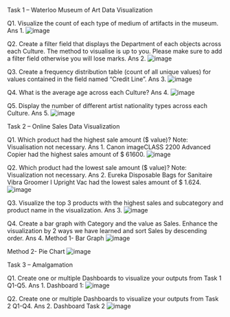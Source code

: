 
Task 1 – Waterloo Museum of Art Data Visualization

Q1. Visualize the count of each type of medium of artifacts in the museum.
Ans 1.
![image](https://github.com/abhaysolanki10/Tableau/assets/41354676/be9128aa-de82-48c7-9bed-076b262c1b3c)


Q2. Create a filter field that displays the Department of each objects across each Culture. The method to visualise is up to you. Please make sure to add a filter field otherwise you will lose marks.
Ans 2. 
![image](https://github.com/abhaysolanki10/Tableau/assets/41354676/690649ef-a928-4f33-ad54-85b3cabdbb58)


Q3. Create a frequency distribution table (count of all unique 
values) for values contained in the field named “Credit Line”.
Ans 3. 
![image](https://github.com/abhaysolanki10/Tableau/assets/41354676/68e86f5a-0f1a-4819-b659-cbc2725a0e8c)

  
Q4. What is the average age across each Culture?
Ans 4. 
![image](https://github.com/abhaysolanki10/Tableau/assets/41354676/03798b32-90ad-4358-9338-48cb9cbc2e80)

 
Q5. Display the number of different artist nationality types across each Culture.
Ans 5. 
![image](https://github.com/abhaysolanki10/Tableau/assets/41354676/737d25e9-9a85-4dc2-b56a-241966c99149)




Task 2 – Online Sales Data Visualization

Q1. Which product had the highest sale amount ($ value)? Note: Visualisation not necessary.
Ans 1.  Canon imageCLASS 2200 Advanced Copier had the highest sales amount of $ 61600.
![image](https://github.com/abhaysolanki10/Tableau/assets/41354676/16f643c7-d551-427b-9882-988deb8cdd86)


Q2. Which product had the lowest sale amount ($ value)? Note: Visualization not necessary.
Ans 2. Eureka Disposable Bags for Sanitaire Vibra Groomer I Upright Vac had the lowest sales amount of $ 1.624.
![image](https://github.com/abhaysolanki10/Tableau/assets/41354676/b5ba3476-8d53-4a14-80a2-331ad1be58f2)

 
Q3. Visualize the top 3 products with the highest sales and subcategory and product name in the visualization. 
Ans 3. 
![image](https://github.com/abhaysolanki10/Tableau/assets/41354676/a3bd6818-732c-474d-950e-4193296d567c)


Q4. Create a bar graph with Category and the value as Sales. Enhance the visualization by 2 ways we have learned and sort Sales by descending order.
Ans 4. 
Method 1- Bar Graph
![image](https://github.com/abhaysolanki10/Tableau/assets/41354676/6c4fe130-5b55-49ba-b531-29e46fb7df86)
 
Method 2- Pie Chart
![image](https://github.com/abhaysolanki10/Tableau/assets/41354676/98927b69-18d5-48d0-99bc-6ea9fbdfdcb8)


 
Task 3 – Amalgamation 

Q1. Create one or multiple Dashboards to visualize your outputs from Task 1 Q1-Q5.
Ans 1. Dashboard 1: 
![image](https://github.com/abhaysolanki10/Tableau/assets/41354676/bc7fa469-8e5e-429f-8072-a1b24d0c85fd)


Q2. Create one or multiple Dashboards to visualize your outputs from Task 2 Q1-Q4.
Ans 2.  Dashboard Task 2
![image](https://github.com/abhaysolanki10/Tableau/assets/41354676/bc1f1bb4-6237-468c-a035-ffeb470809e5)

